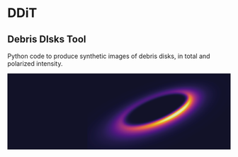 # DDiT
## Debris DIsks Tool

Python code to produce synthetic images of debris disks, in total and polarized intensity.

![screenshot](screenshots/DDiT.png)
